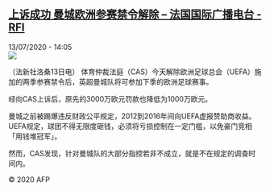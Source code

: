 <!--1594648517000-->
[上诉成功 曼城欧洲参赛禁令解除 – 法国国际广播电台 - RFI](http://www.rfi.fr//cn/contenu/20200713-%E4%B8%8A%E8%AF%89%E6%88%90%E5%8A%9F-%E6%9B%BC%E5%9F%8E%E6%AC%A7%E6%B4%B2%E5%8F%82%E8%B5%9B%E7%A6%81%E4%BB%A4%E8%A7%A3%E9%99%A4)
------

<div>13/07/2020 - 14:05</div><img src="https://s.rfi.fr/media/display/5313642a-c509-11ea-b618-005056a98db9/w:310/p:16x9/spo0008b.200713200501.jpg"><div class="t-content__body u-clearfix"><div class="m-interstitial"></div><p>（法新社洛桑13日电）    体育仲裁法庭（CAS）今天解除欧洲足球总会（UEFA）施加的两季参赛禁令后，英超曼城队将可参加下季的欧洲足球赛事。</p><p>    经向CAS上诉后，原先的3000万欧元罚款也降低为1000万欧元。</p><p>    曼城之前被踢爆违反财政公平规定，2012到2016年间向UEFA虚报赞助商收益。UEFA规定，球团不得无限度砸钱，必须将亏损控制在一定门槛，以免豪门竞相「用钱堆冠军」。</p><p>    然而，CAS发现，针对曼城队的大部分指控若非不成立，就是不在规定的调查时间内。</p><p class="t-copyright">© 2020 AFP</p>        </div>
